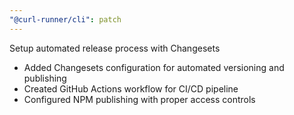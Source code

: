 ```yaml
---
"@curl-runner/cli": patch
---
```


Setup automated release process with Changesets

- Added Changesets configuration for automated versioning and publishing
- Created GitHub Actions workflow for CI/CD pipeline
- Configured NPM publishing with proper access controls
